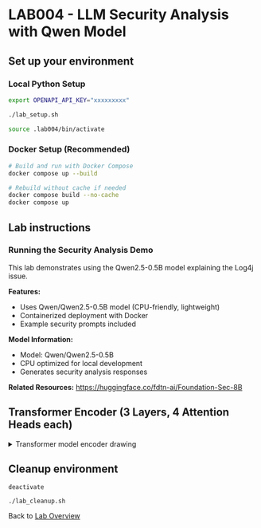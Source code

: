 # LAB004 - LLM Security Analysis with Qwen Model
## Set up your environment

### Local Python Setup
```bash
export OPENAPI_API_KEY="xxxxxxxxx"
```
```bash
./lab_setup.sh
```
```bash
source .lab004/bin/activate
```

### Docker Setup (Recommended)
```bash
# Build and run with Docker Compose
docker compose up --build

# Rebuild without cache if needed
docker compose build --no-cache
docker compose up
```

## Lab instructions
### Running the Security Analysis Demo

This lab demonstrates using the Qwen2.5-0.5B model explaining the Log4j issue.

**Features:**
- Uses Qwen/Qwen2.5-0.5B model (CPU-friendly, lightweight)
- Containerized deployment with Docker
- Example security prompts included

**Model Information:**
- Model: Qwen/Qwen2.5-0.5B
- CPU optimized for local development
- Generates security analysis responses

**Related Resources:**
https://huggingface.co/fdtn-ai/Foundation-Sec-8B 

## Transformer Encoder (3 Layers, 4 Attention Heads each)
<details>
<summary>Transformer model encoder drawing</summary>

```mermaid
flowchart TD

%% Input
A[Input Embeddings + Positional Encoding]

%% Layer 1
subgraph L1["Encoder Layer 1"]
    subgraph H1["Multi-Head Self-Attention"]
        H1a[Head 1]
        H1b[Head 2]
        H1c[Head 3]
        H1d[Head 4]
    end
    Hcat1[Concatenate Heads]
    Hlin1[Linear Projection W^O]
    R1[Residual Connection]
    N1[Layer Normalization]
    F1[Feed-Forward Network]
    R1b[Residual Connection]
    N1b[Layer Normalization]
end

%% Layer 2
subgraph L2["Encoder Layer 2"]
    subgraph H2["Multi-Head Self-Attention"]
        H2a[Head 1]
        H2b[Head 2]
        H2c[Head 3]
        H2d[Head 4]
    end
    Hcat2[Concatenate Heads]
    Hlin2[Linear Projection W^O]
    R2[Residual Connection]
    N2[Layer Normalization]
    F2[Feed-Forward Network]
    R2b[Residual Connection]
    N2b[Layer Normalization]
end

%% Layer 3
subgraph L3["Encoder Layer 3"]
    subgraph H3["Multi-Head Self-Attention"]
        H3a[Head 1]
        H3b[Head 2]
        H3c[Head 3]
        H3d[Head 4]
    end
    Hcat3[Concatenate Heads]
    Hlin3[Linear Projection W^O]
    R3[Residual Connection]
    N3[Layer Normalization]
    F3[Feed-Forward Network]
    R3b[Residual Connection]
    N3b[Layer Normalization]
end

%% Connections
A --> L1
N1b --> L2
N2b --> L3
N3b --> Z[Final Contextualized Representations]
```
</details>

## Cleanup environment
```
deactivate
```
```
./lab_cleanup.sh
```
Back to [Lab Overview](https://github.com/kubiosec-agentic/agentic-labs/blob/master/README.md#-lab-overview)
